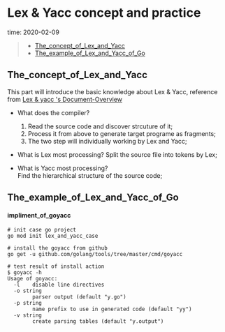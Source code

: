 # Lex & Yacc concept and practice   
time: 2020-02-09   



> - [The_concept_of_Lex_and_Yacc](#The_concept_of_Lex_and_Yacc)     
> - [The_example_of_Lex_and_Yacc_of_Go](#The_example_of_Lex_and_Yacc_of_Go)     



## The_concept_of_Lex_and_Yacc  

 This part will introduce the basic knowledge about Lex & Yacc, reference from [Lex & yacc 's Document-Overview](http://dinosaur.compilertools.net/)

 - What does the compiler?  
   1. Read the source code and discover strcuture of it;  
   2. Process it from above to generate target programe as fragments;   
   3. The two step will individually working by Lex and Yacc;    

 - What is Lex most processing? 
   Split the source file into tokens by Lex;   

 - What is Yacc most processing?   
   Find the hierarchical structure of the source code;   

## The_example_of_Lex_and_Yacc_of_Go  

#### impliment_of_goyacc   

```shell
# init case go project
go mod init lex_and_yacc_case

# install the goyacc from github  
go get -u github.com/golang/tools/tree/master/cmd/goyacc

# test result of install action
$ goyacc -h
Usage of goyacc:
  -l    disable line directives
  -o string
        parser output (default "y.go")
  -p string
        name prefix to use in generated code (default "yy")
  -v string
        create parsing tables (default "y.output")
```
   

